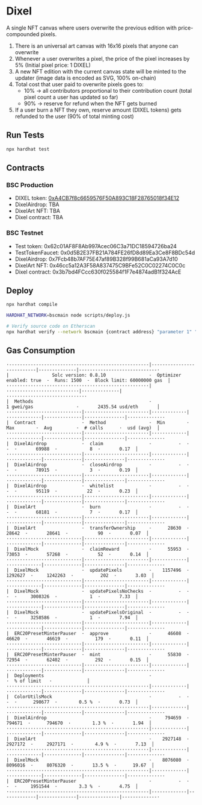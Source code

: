 # Dixel
A single NFT canvas where users overwrite the previous edition with price-compounded pixels.

1. There is an universal art canvas with 16x16 pixels that anyone can overwrite
2. Whenever a user overwrites a pixel, the price of the pixel increases by 5% (Initial pixel price: 1 DIXEL)
3. A new NFT edition with the current canvas state will be minted to the updater (image data is encoded as SVG, 100% on-chain)
4. Total cost that user paid to overwrite pixels goes to:
    - 10% -> all contributors proportional to their contribution count (total pixel count a user has updated so far)
    - 90% -> reserve for refund when the NFT gets burned
5. If a user burn a NFT they own, reserve amount (DIXEL tokens) gets refunded to the user (90% of total minting cost)

## Run Tests
```bash
npx hardhat test
```

## Contracts

### BSC Production
- DIXEL token: [0xA4CB7f8c6659576F50A893C18F28765018f34E12](https://bscscan.com/token/0xA4CB7f8c6659576F50A893C18F28765018f34E12)
- DixelAirdrop: TBA
- DixelArt NFT: TBA
- Dixel contract: TBA

### BSC Testnet
- Test token: 0x62c01AF8F8Ab997Acec06C3a71DC18594726ba24
- TestTokenFaucet: 0x0d5B2E37FB21A784FE26fD8d89Ea3Ce8F8BDc54d
- DixelAirdrop: 0x7Fcb48b7AF75E47af89B328f99B681aCa93A7d10
- DixelArt NFT: 0x46cc5a12A3F58A837475C9BFe52C0C02274C0C0c
- Dixel contract: 0x3b7bd4FCcc630f025584f1F7e4874adB1f324AcE

## Deploy
```bash
npx hardhat compile

HARDHAT_NETWORK=bscmain node scripts/deploy.js

# Verify source code on Etherscan
npx hardhat verify --network bscmain {contract address} "parameter 1" "parameter 2"
```

## Gas Consumption
```
·----------------------------------------------------|---------------------------|--------------|-----------------------------·
|                Solc version: 0.8.10                ·  Optimizer enabled: true  ·  Runs: 1500  ·  Block limit: 60000000 gas  │
·····················································|···························|··············|······························
|  Methods                                           ·                1 gwei/gas                ·       2435.54 usd/eth       │
····························|························|·············|·············|··············|···············|··············
|  Contract                 ·  Method                ·  Min        ·  Max        ·  Avg         ·  # calls      ·  usd (avg)  │
····························|························|·············|·············|··············|···············|··············
|  DixelAirdrop             ·  claim                 ·          -  ·          -  ·       69988  ·            8  ·       0.17  │
····························|························|·············|·············|··············|···············|··············
|  DixelAirdrop             ·  closeAirdrop          ·          -  ·          -  ·       78915  ·            3  ·       0.19  │
····························|························|·············|·············|··············|···············|··············
|  DixelAirdrop             ·  whitelist             ·          -  ·          -  ·       95119  ·           22  ·       0.23  │
····························|························|·············|·············|··············|···············|··············
|  DixelArt                 ·  burn                  ·          -  ·          -  ·       68181  ·            7  ·       0.17  │
····························|························|·············|·············|··············|···············|··············
|  DixelArt                 ·  transferOwnership     ·      28630  ·      28642  ·       28641  ·           90  ·       0.07  │
····························|························|·············|·············|··············|···············|··············
|  DixelMock                ·  claimReward           ·      55953  ·      73053  ·       57268  ·           52  ·       0.14  │
····························|························|·············|·············|··············|···············|··············
|  DixelMock                ·  updatePixels          ·    1157496  ·    1292627  ·     1242263  ·          202  ·       3.03  │
····························|························|·············|·············|··············|···············|··············
|  DixelMock                ·  updatePixelsNoChecks  ·          -  ·          -  ·     3008326  ·            1  ·       7.33  │
····························|························|·············|·············|··············|···············|··············
|  DixelMock                ·  updatePixelsOriginal  ·          -  ·          -  ·     3258586  ·            1  ·       7.94  │
····························|························|·············|·············|··············|···············|··············
|  ERC20PresetMinterPauser  ·  approve               ·      46608  ·      46620  ·       46619  ·          179  ·       0.11  │
····························|························|·············|·············|··············|···············|··············
|  ERC20PresetMinterPauser  ·  mint                  ·      55830  ·      72954  ·       62402  ·          292  ·       0.15  │
····························|························|·············|·············|··············|···············|··············
|  Deployments                                       ·                                          ·  % of limit   ·             │
·····················································|·············|·············|··············|···············|··············
|  ColorUtilsMock                                    ·          -  ·          -  ·      298677  ·        0.5 %  ·       0.73  │
·····················································|·············|·············|··············|···············|··············
|  DixelAirdrop                                      ·     794659  ·     794671  ·      794670  ·        1.3 %  ·       1.94  │
·····················································|·············|·············|··············|···············|··············
|  DixelArt                                          ·    2927148  ·    2927172  ·     2927171  ·        4.9 %  ·       7.13  │
·····················································|·············|·············|··············|···············|··············
|  DixelMock                                         ·    8076080  ·    8096016  ·     8076320  ·       13.5 %  ·      19.67  │
·····················································|·············|·············|··············|···············|··············
|  ERC20PresetMinterPauser                           ·          -  ·          -  ·     1951544  ·        3.3 %  ·       4.75  │
·----------------------------------------------------|-------------|-------------|--------------|---------------|-------------·
```
